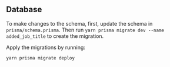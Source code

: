## Database

To make changes to the schema, first, update the schema in
`prisma/schema.prisma`. Then run
`yarn prisma migrate dev --name added_job_title` to create the migration.

Apply the migrations by running:

```shell
yarn prisma migrate deploy
```
